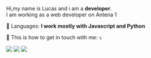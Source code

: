 <p align="left"> 
  Hi,my name is Lucas and i am a <strong>developer</strong>.<br>
  I am working as a web developer on Antena 1
</p>
<p align="left">
  🦄 Languages: <strong>I work mostly with Javascript and Python</strong>
</p>

<p align="left">
  💌 This is how to get in touch with me: ⤵️
</p>

<p align="left">
  <a href="pires.lucas94@gmail.com" alt="Gmail">
  <img src="https://img.shields.io/badge/-Gmail-FF0000?style=flat-square&labelColor=FF0000&logo=gmail&logoColor=white&link=LINK-DO-SEU-EMAIL" /></a>

  <a href="https://www.linkedin.com/in/lucas-ribeiro-pires-0b4516140/" alt="Linkedin">
  <img src="https://img.shields.io/badge/-Linkedin-0e76a8?style=flat-square&logo=Linkedin&logoColor=white&link=LINK-DO-SEU-LINKEDIN" /></a>

  <a href="https://www.instagram.com/o_lucaspires/" alt="Instagram">
  <img src="https://img.shields.io/badge/-Instagram-DF0174?style=flat-square&labelColor=DF0174&logo=instagram&logoColor=white&link=LINK-DO-SEU-INSTAGRAM"/></a>
</p>  
